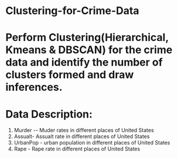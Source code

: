 # Clustering-for-Crime-Data
# Perform Clustering(Hierarchical, Kmeans & DBSCAN) for the crime data and identify the number of clusters formed and draw inferences.

# Data Description:
  1. Murder -- Muder rates in different places of United States
  2. Assualt- Assualt rate in different places of United States
  3. UrbanPop - urban population in different places of United States
  4. Rape - Rape rate in different places of United States
